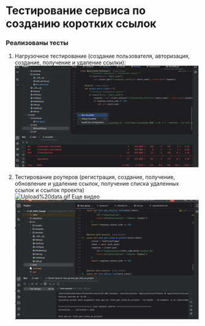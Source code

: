# Тестирование сервиса по созданию коротких ссылок

### Реализованы тесты
1. Нагрузочное тестирование (создание пользователя, авторизация, создание, получение и удаление ссылки):  
![Upload%20data.gif](https://github.com/Max-Arkhipov/AP_HW3_Fastapi/blob/main/assets/locust.gif)

2. Тестирование роутеров (регистрация, создание, получение, обновление и удаление ссылок, получение списка удаленных ссылок и ссылок проекта)  
![Upload%20data.gif](https://github.com/Max-Arkhipov/AP_HW3_Fastapi/blob/main/assets/func_test_1.gif)
Еще видео  
![Upload%20data.gif](https://github.com/Max-Arkhipov/AP_HW3_Fastapi/blob/main/assets/func_test_2.gif)




